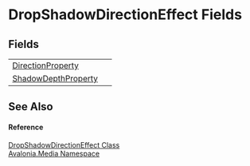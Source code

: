 # DropShadowDirectionEffect Fields




## Fields
<table>
<tr>
<td><a href="F_Avalonia_Media_DropShadowDirectionEffect_DirectionProperty">DirectionProperty</a></td>
<td> </td>
</tr>
<tr>
<td><a href="F_Avalonia_Media_DropShadowDirectionEffect_ShadowDepthProperty">ShadowDepthProperty</a></td>
<td> </td>
</tr>
</table>

## See Also


#### Reference
<a href="T_Avalonia_Media_DropShadowDirectionEffect">DropShadowDirectionEffect Class</a>  
<a href="N_Avalonia_Media">Avalonia.Media Namespace</a>  

